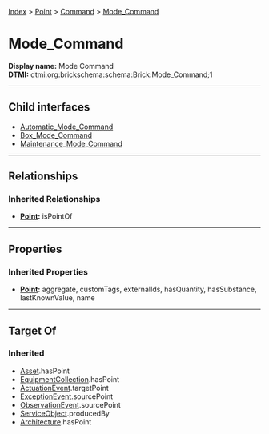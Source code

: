 [Index](../../../Index.md) > [Point](../../Point.md) > [Command](../Command.md) > [Mode_Command](#)
# Mode_Command

**Display name:** Mode Command<br />
**DTMI:** dtmi:org:brickschema:schema:Brick:Mode_Command;1

---

## Child interfaces
* [Automatic_Mode_Command](Automatic_Mode_Command.md)
* [Box_Mode_Command](Box_Mode_Command.md)
* [Maintenance_Mode_Command](Maintenance_Mode_Command.md)

---

## Relationships

### Inherited Relationships
* **[Point](../../Point.md):** isPointOf

---

## Properties

### Inherited Properties
* **[Point](../../Point.md):** aggregate, customTags, externalIds, hasQuantity, hasSubstance, lastKnownValue, name

---

## Target Of
### Inherited
* [Asset](../../../Asset/Asset.md).hasPoint
* [EquipmentCollection](../../../Collection/EquipmentCollection.md).hasPoint
* [ActuationEvent](../../../Event/PointEvent/ActuationEvent.md).targetPoint
* [ExceptionEvent](../../../Event/PointEvent/ExceptionEvent.md).sourcePoint
* [ObservationEvent](../../../Event/PointEvent/ObservationEvent.md).sourcePoint
* [ServiceObject](../../../Information/ServiceObject/ServiceObject.md).producedBy
* [Architecture](../../../Space/Architecture/Architecture.md).hasPoint
